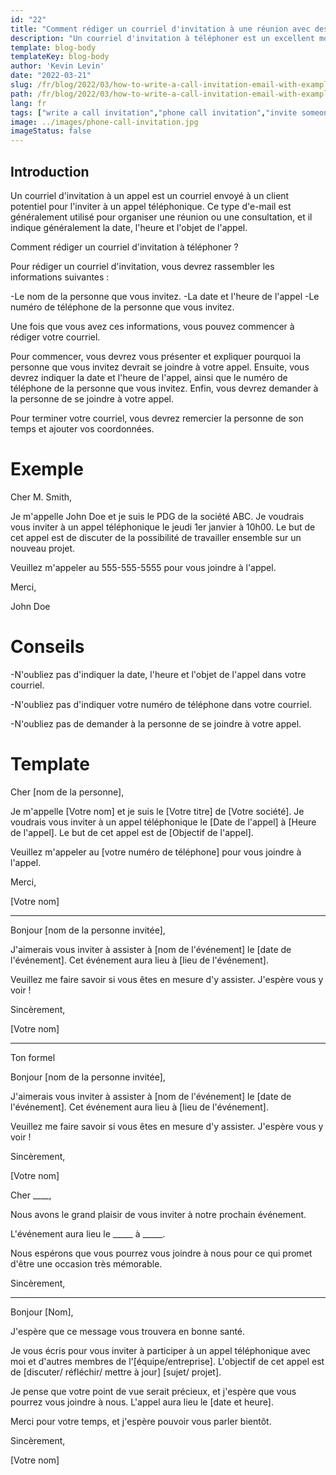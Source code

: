 ```yaml
---
id: "22"
title: "Comment rédiger un courriel d'invitation à une réunion avec des exemples"
description: "Un courriel d'invitation à téléphoner est un excellent moyen d'organiser une réunion ou une consultation avec un client potentiel."
template: blog-body
templateKey: blog-body
author: 'Kevin Levin'
date: "2022-03-21"
slug: /fr/blog/2022/03/how-to-write-a-call-invitation-email-with-examples
path: /fr/blog/2022/03/how-to-write-a-call-invitation-email-with-examples
lang: fr
tags: ["write a call invitation","phone call invitation","invite someone to participate in a phone call","invitation letter phone call"]
image: ../images/phone-call-invitation.jpg
imageStatus: false
---
```

## Introduction

Un courriel d'invitation à un appel est un courriel envoyé à un client potentiel pour l'inviter à un appel téléphonique. Ce type d'e-mail est généralement utilisé pour organiser une réunion ou une consultation, et il indique généralement la date, l'heure et l'objet de l'appel.


Comment rédiger un courriel d'invitation à téléphoner ?

Pour rédiger un courriel d'invitation, vous devrez rassembler les informations suivantes :

-Le nom de la personne que vous invitez.
-La date et l'heure de l'appel
-Le numéro de téléphone de la personne que vous invitez.

Une fois que vous avez ces informations, vous pouvez commencer à rédiger votre courriel.

Pour commencer, vous devrez vous présenter et expliquer pourquoi la personne que vous invitez devrait se joindre à votre appel. Ensuite, vous devrez indiquer la date et l'heure de l'appel, ainsi que le numéro de téléphone de la personne que vous invitez. Enfin, vous devrez demander à la personne de se joindre à votre appel.

Pour terminer votre courriel, vous devrez remercier la personne de son temps et ajouter vos coordonnées.


# Exemple

Cher M. Smith,

Je m'appelle John Doe et je suis le PDG de la société ABC. Je voudrais vous inviter à un appel téléphonique le jeudi 1er janvier à 10h00. Le but de cet appel est de discuter de la possibilité de travailler ensemble sur un nouveau projet.

Veuillez m'appeler au 555-555-5555 pour vous joindre à l'appel.

Merci,

John Doe

# Conseils

-N'oubliez pas d'indiquer la date, l'heure et l'objet de l'appel dans votre courriel.

-N'oubliez pas d'indiquer votre numéro de téléphone dans votre courriel.

-N'oubliez pas de demander à la personne de se joindre à votre appel.

# Template

Cher [nom de la personne],

Je m'appelle [Votre nom] et je suis le [Votre titre] de [Votre société]. Je voudrais vous inviter à un appel téléphonique le [Date de l'appel] à [Heure de l'appel]. Le but de cet appel est de [Objectif de l'appel].

Veuillez m'appeler au [votre numéro de téléphone] pour vous joindre à l'appel.

Merci,

[Votre nom]

---

Bonjour [nom de la personne invitée],

J'aimerais vous inviter à assister à [nom de l'événement] le [date de l'événement]. Cet événement aura lieu à [lieu de l'événement].

Veuillez me faire savoir si vous êtes en mesure d'y assister. J'espère vous y voir !

Sincèrement,

[Votre nom]

---

Ton formel

Bonjour [nom de la personne invitée],

J'aimerais vous inviter à assister à [nom de l'événement] le [date de l'événement]. Cet événement aura lieu à [lieu de l'événement].

Veuillez me faire savoir si vous êtes en mesure d'y assister. J'espère vous y voir !

Sincèrement,

[Votre nom]



Cher ____,

Nous avons le grand plaisir de vous inviter à notre prochain événement.

L'événement aura lieu le _____ à _____.

Nous espérons que vous pourrez vous joindre à nous pour ce qui promet d'être une occasion très mémorable.

Sincèrement,

___



Bonjour [Nom],

J'espère que ce message vous trouvera en bonne santé.

Je vous écris pour vous inviter à participer à un appel téléphonique avec moi et d'autres membres de l'[équipe/entreprise]. L'objectif de cet appel est de [discuter/ réfléchir/ mettre à jour] [sujet/ projet].

Je pense que votre point de vue serait précieux, et j'espère que vous pourrez vous joindre à nous. L'appel aura lieu le [date et heure].

Merci pour votre temps, et j'espère pouvoir vous parler bientôt.

Sincèrement,

[Votre nom]





